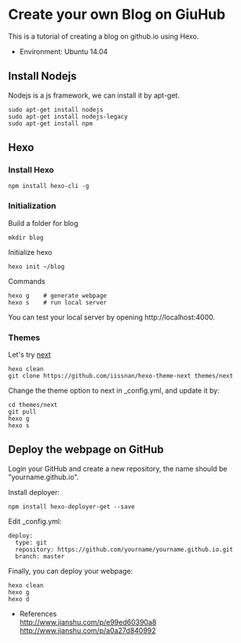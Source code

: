# Create your own Blog on GiuHub

This is a tutorial of creating a blog on github.io using Hexo.  
* Environment: Ubuntu 14.04  

## Install Nodejs

Nodejs is a js framework, we can install it by apt-get.

```
sudo apt-get install nodejs  
sudo apt-get install nodejs-legacy  
sudo apt-get install npm
```

## Hexo

### Install Hexo
```
npm install hexo-cli -g
```

### Initialization
Build a folder for blog
```
mkdir blog
```
Initialize hexo
```
hexo init ~/blog
```
Commands
```
hexo g    # generate webpage
hexo s    # run local server
```
You can test your local server by opening http://localhost:4000.

### Themes
Let's try [next](https://github.com/iissnan/hexo-theme-next)  
```
hexo clean
git clone https://github.com/iissnan/hexo-theme-next themes/next
```
Change the theme option to next in _config.yml, and update it by:
```
cd themes/next
git pull
hexo g
hexo s
```

## Deploy the webpage on GitHub
Login your GitHub and create a new repository, the name should be "yourname.github.io".  

Install deployer:
```
npm install hexo-deployer-get --save
```

Edit _config.yml:  
```
deploy:
  type: git
  repository: https://github.com/yourname/yourname.github.io.git
  branch: master
```

Finally, you can deploy your webpage:  
```
hexo clean
hexo g
hexo d
```

* References  
http://www.jianshu.com/p/e99ed60390a8  
http://www.jianshu.com/p/a0a27d840992
